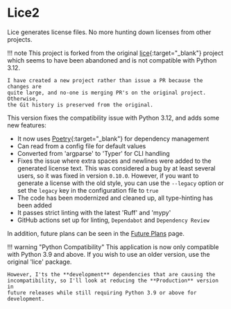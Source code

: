 # Lice2

Lice generates license files. No more hunting down licenses from other projects.

!!! note
    This project is forked from the original
    [lice](https://github.com/licenses/lice){:target="_blank"} project which
    seems to have been abandoned and is not compatible with Python 3.12.

    I have created a new project rather than issue a PR because the changes are
    quite large, and no-one is merging PR's on the original project. Otherwise,
    the Git history is preserved from the original.

This version fixes the compatibility issue with Python 3.12, and adds some new
features:

- It now uses [Poetry](https://python-poetry.org/){:target="_blank"} for
  dependency management
- Can read from a config file for default values
- Converted from 'argparse' to 'Typer' for CLI handling
- Fixes the issue where extra spaces and newlines were added to the generated
  license text. This was considered a bug by at least several users, so it was
  fixed in version `0.10.0`. However, if you want to generate a license with the
  old style, you can use the `--legacy` option or set the `legacy` key in the
  configuration file to `true`
- The code has been modernized and cleaned up, all type-hinting has been
added
- It passes strict linting with the latest 'Ruff' and 'mypy'
- GitHub actions set up for linting, `Dependabot` and `Dependency Review`

In addition, future plans can be seen in the [Future Plans](future_plans.md)
page.

!!! warning "Python Compatibility"
    This application is now only compatible with Python 3.9 and above. If you
    wish to use an older version, use the original 'lice' package.

    However, I'ts the **development** dependencies that are causing the
    incompatibility, so I'll look at reducing the **Production** version in
    future releases while still requiring Python 3.9 or above for development.
